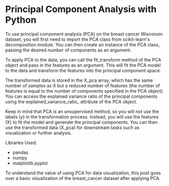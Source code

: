 # Principal Component Analysis with Python

To use principal component analysis (PCA) on the breast cancer Wisconsin dataset, you will first need to import the PCA class from scikit-learn's decomposition module. You can then create an instance of the PCA class, passing the desired number of components as an argument.

To apply PCA to the data, you can call the fit_transform method of the PCA object and pass in the features as an argument. This will fit the PCA model to the data and transform the features into the principal component space.

The transformed data is stored in the X_pca array, which has the same number of samples as X but a reduced number of features (the number of features is equal to the number of components specified in the PCA object). You can access the explained variance ratio of the principal components using the explained_variance_ratio_ attribute of the PCA object.

Keep in mind that PCA is an unsupervised method, so you will not use the labels (y) in the transformation process. Instead, you will use the features (X) to fit the model and generate the principal components. You can then use the transformed data (X_pca) for downstream tasks such as visualization or further analysis.

Libraries Used:
* pandas
* numpy
* matplotlib.pyplot

To understand the value of using PCA for data visualization, this post goes over a basic visualization of the breast_cancer dataset after applying PCA.
